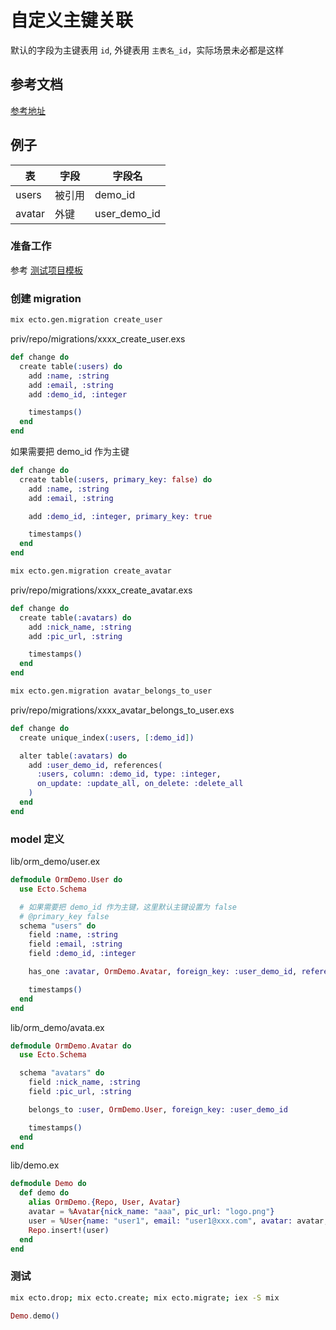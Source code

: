 # 自定义主键关联

默认的字段为主键表用 `id`, 外键表用 `主表名_id`，实际场景未必都是这样

## 参考文档

[参考地址](https://hexdocs.pm/ecto/Ecto.Schema.html#module-schema-attributes)

## 例子

| 表     | 字段   | 字段名       |
| ------ | ------ | ------------ |
| users  | 被引用 | demo_id      |
| avatar | 外键   | user_demo_id |

### 准备工作

参考 [测试项目模板](测试项目模板.md)

### 创建 migration

```sh
mix ecto.gen.migration create_user
```

priv/repo/migrations/xxxx_create_user.exs

```elixir
def change do
  create table(:users) do
    add :name, :string
    add :email, :string
    add :demo_id, :integer

    timestamps()
  end
end
```

如果需要把 demo_id 作为主键

```elixir
def change do
  create table(:users, primary_key: false) do
    add :name, :string
    add :email, :string

    add :demo_id, :integer, primary_key: true

    timestamps()
  end
end
```

```sh
mix ecto.gen.migration create_avatar
```

priv/repo/migrations/xxxx_create_avatar.exs

```elixir
def change do
  create table(:avatars) do
    add :nick_name, :string
    add :pic_url, :string

    timestamps()
  end
end
```

```sh
mix ecto.gen.migration avatar_belongs_to_user
```

priv/repo/migrations/xxxx_avatar_belongs_to_user.exs

```elixir
def change do
  create unique_index(:users, [:demo_id])

  alter table(:avatars) do
    add :user_demo_id, references(
      :users, column: :demo_id, type: :integer,
      on_update: :update_all, on_delete: :delete_all
    )
  end
end
```

### model 定义

lib/orm_demo/user.ex

```elixir
defmodule OrmDemo.User do
  use Ecto.Schema

  # 如果需要把 demo_id 作为主键，这里默认主键设置为 false
  # @primary_key false
  schema "users" do
    field :name, :string
    field :email, :string
    field :demo_id, :integer

    has_one :avatar, OrmDemo.Avatar, foreign_key: :user_demo_id, references: :demo_id

    timestamps()
  end
end
```

lib/orm_demo/avata.ex

```elixir
defmodule OrmDemo.Avatar do
  use Ecto.Schema

  schema "avatars" do
    field :nick_name, :string
    field :pic_url, :string

    belongs_to :user, OrmDemo.User, foreign_key: :user_demo_id

    timestamps()
  end
end
```

lib/demo.ex

```elixir
defmodule Demo do
  def demo do
    alias OrmDemo.{Repo, User, Avatar}
    avatar = %Avatar{nick_name: "aaa", pic_url: "logo.png"}
    user = %User{name: "user1", email: "user1@xxx.com", avatar: avatar, demo_id: 111}
    Repo.insert!(user)
  end
end
```

### 测试

```sh
mix ecto.drop; mix ecto.create; mix ecto.migrate; iex -S mix
```

```elixir
Demo.demo()
```
